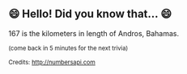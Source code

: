 ## 😄 Hello! Did you know that... 😄
167 is the kilometers in length of Andros, Bahamas.

<sup>(come back in 5 minutes for the next trivia)</sup>


<sup>Credits: http://numbersapi.com</sup>
